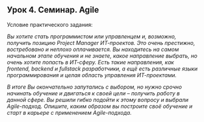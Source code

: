
## Урок 4. Семинар. Agile

Условие практического задания:

*Вы хотите стать программистом или управленцем и, возможно, получить позицию Project Manager ИТ-проектов. Это очень престижно, востребовано и неплохо оплачивается. Вы находитесь на самом начальном этапе обучения и не знаете, какое направление выбрать, но очень хотите попасть в ИТ-сферу. Есть такие направления, как frontend, backend и fullstack разработчики, а ещё есть различные языки программирования и целая область управления ИТ-проектами.*

*В итоге Вы окончательно запутались с выбором, но нужно срочно начинать обучение и двигаться к своей цели – получить работу в данной сфере. Вы решили гибко подойти к этому вопросу и выбрали Agile-подход. Опишите, каким образом вы построите своё обучение и старт в карьере с применением Agile-подхода.*
